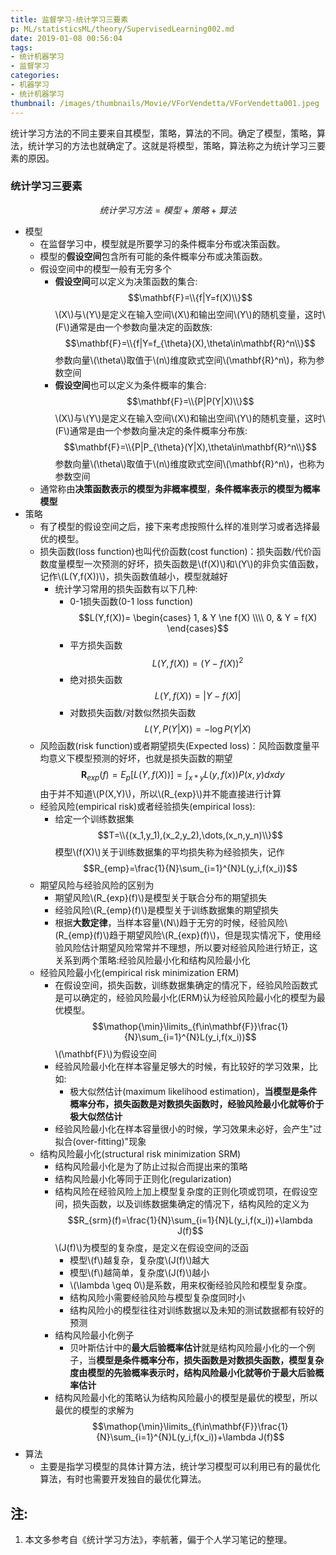 ```yaml
---
title: 监督学习-统计学习三要素
p: ML/statisticsML/theory/SupervisedLearning002.md
date: 2019-01-08 00:56:04
tags: 
- 统计机器学习
- 监督学习
categories: 
- 机器学习
- 统计机器学习
thumbnail: /images/thumbnails/Movie/VForVendetta/VForVendetta001.jpeg
---
```

统计学习方法的不同主要来自其模型，策略，算法的不同。确定了模型，策略，算法，统计学习的方法也就确定了。这就是将模型，策略，算法称之为统计学习三要素的原因。
<!-- more -->

### 统计学习三要素
$$统计学习方法=模型+策略+算法$$
* 模型
  * 在监督学习中，模型就是所要学习的条件概率分布或决策函数。
  * 模型的**假设空间**包含所有可能的条件概率分布或决策函数。
  * 假设空间中的模型一般有无穷多个
    * **假设空间**可以定义为决策函数的集合:$$\mathbf{F}=\\{f|Y=f(X)\\}$$\\(X\\)与\\(Y\\)是定义在输入空间\\(X\\)和输出空间\\(Y\\)的随机变量，这时\\(F\\)通常是由一个参数向量决定的函数族:$$\mathbf{F}=\\{f|Y=f_{\theta}(X),\theta\in\mathbf{R}^n\\}$$参数向量\\(\theta\\)取值于\\(n\\)维度欧式空间\\(\mathbf{R}^n\\)，称为参数空间
    * **假设空间**也可以定义为条件概率的集合:$$\mathbf{F}=\\{P|P(Y|X)\\}$$\\(X\\)与\\(Y\\)是定义在输入空间\\(X\\)和输出空间\\(Y\\)的随机变量，这时\\(F\\)通常是由一个参数向量决定的条件概率分布族:$$\mathbf{F}=\\{P|P_{\theta}(Y|X),\theta\in\mathbf{R}^n\\}$$参数向量\\(\theta\\)取值于\\(n\\)维度欧式空间\\(\mathbf{R}^n\\)，也称为参数空间
  * 通常称由**决策函数表示的模型为非概率模型**，**条件概率表示的模型为概率模型**
* 策略
  * 有了模型的假设空间之后，接下来考虑按照什么样的准则学习或者选择最优的模型。
  * 损失函数(loss function)也叫代价函数(cost function)：损失函数/代价函数度量模型一次预测的好坏，损失函数是\\(f(X)\\)和\\(Y\\)的非负实值函数，记作\\(L(Y,f(X))\\)，损失函数值越小，模型就越好
    * 统计学习常用的损失函数有以下几种:
      * 0-1损失函数(0-1 loss function)$$L(Y,f(X))=
      \begin{cases}
      1, & Y \ne f(X) \\\\
      0, & Y = f(X)
      \end{cases}$$
      * 平方损失函数$$L(Y,f(X))=(Y-f(X))^2$$
      * 绝对损失函数$$L(Y,f(X))=|Y-f(X)|$$
      * 对数损失函数/对数似然损失函数$$L(Y,P(Y|X))=-\log{P(Y|X)}$$
  * 风险函数(risk function)或者期望损失(Expected loss)：风险函数度量平均意义下模型预测的好坏，也就是损失函数的期望$$\mathbf{R}_{exp}(f)=E_p[L(Y,f(X))]=\int_{x*y}L(y,f(x))P(x,y)dxdy$$由于并不知道\\(P(X,Y)\\)，所以\\(R_{exp}\\)并不能直接进行计算
  * 经验风险(empirical risk)或者经验损失(empirical loss):
     * 给定一个训练数据集$$T=\\{(x_1,y_1),(x_2,y_2),\dots,(x_n,y_n)\\}$$模型\\(f(X)\\)关于训练数据集的平均损失称为经验损失，记作$$R_{emp}=\frac{1}{N}\sum_{i=1}^{N}L(y_i,f(x_i))$$
  * 期望风险与经验风险的区别为
    * 期望风险\\(R_{exp}(f)\\)是模型关于联合分布的期望损失
    * 经验风险\\(R_{emp}(f)\\)是模型关于训练数据集的期望损失
    * 根据**大数定律**，当样本容量\\(N\\)趋于无穷的时候，经验风险\\(R_{emp}(f)\\)趋于期望风险\\(R_{exp}(f)\\)，但是现实情况下，使用经验风险估计期望风险常常并不理想，所以要对经验风险进行矫正，这关系到两个策略:经验风险最小化和结构风险最小化
  * 经验风险最小化(empirical risk minimization ERM)
    * 在假设空间，损失函数，训练数据集确定的情况下，经验风险函数式是可以确定的，经验风险最小化(ERM)认为经验风险最小化的模型为最优模型。$$\mathop{\min}\limits_{f\in\mathbf{F}}\frac{1}{N}\sum_{i=1}^{N}L(y_i,f(x_i))$$\\(\mathbf{F}\\)为假设空间
    * 经验风险最小化在样本容量足够大的时候，有比较好的学习效果，比如:
      * 极大似然估计(maximum likelihood estimation)，**当模型是条件概率分布，损失函数是对数损失函数时，经验风险最小化就等价于极大似然估计**
    * 经验风险最小化在样本容量很小的时候，学习效果未必好，会产生"过拟合(over-fitting)"现象
  * 结构风险最小化(structural risk minimization SRM)
    * 结构风险最小化是为了防止过拟合而提出来的策略
    * 结构风险最小化等同于正则化(regularization)
    * 结构风险在经验风险上加上模型复杂度的正则化项或罚项，在假设空间，损失函数，以及训练数据集确定的情况下，结构风险的定义为$$R_{srm}(f)=\frac{1}{N}\sum_{i=1}{N}L(y_i,f(x_i))+\lambda J(f)$$\\(J(f)\\)为模型的复杂度，是定义在假设空间的泛函
      * 模型\\(f\\)越复杂，复杂度\\(J(f)\\)越大
      * 模型\\(f\\)越简单，复杂度\\(J(f)\\)越小
      * \\(\lambda \geq 0\\)是系数，用来权衡经验风险和模型复杂度。
      * 结构风险小需要经验风险与模型复杂度同时小
      * 结构风险小的模型往往对训练数据以及未知的测试数据都有较好的预测
    * 结构风险最小化例子
      * 贝叶斯估计中的**最大后验概率估计**就是结构风险最小化的一个例子，当**模型是条件概率分布，损失函数是对数损失函数，模型复杂度由模型的先验概率表示时，结构风险最小化就等价于最大后验概率估计**
    * 结构风险最小化的策略认为结构风险最小的模型是最优的模型，所以最优的模型的求解为$$\mathop{\min}\limits_{f\in\mathbf{F}}\frac{1}{N}\sum_{i=1}^{N}L(y_i,f(x_i))+\lambda J(f)$$
* 算法
  * 主要是指学习模型的具体计算方法，统计学习模型可以利用已有的最优化算法，有时也需要开发独自的最优化算法。
  
  
## 注:
  1. 本文多参考自《统计学习方法》，李航著，偏于个人学习笔记的整理。
